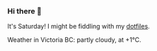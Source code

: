 ### Hi there :wave:

It's Saturday! I might be fiddling with my [dotfiles](https://github.com/bewuethr/dotfiles).

Weather in Victoria BC: partly cloudy, at +1°C.
